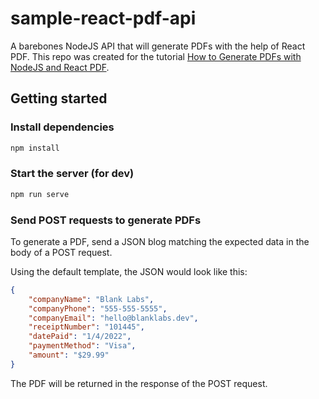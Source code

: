 # sample-react-pdf-api
A barebones NodeJS API that will generate PDFs with the help of React PDF. This repo was created for the tutorial [How to Generate PDFs with NodeJS and React PDF](https://exportsdk.com/how-to-generate-pdfs-with-nodejs).

## Getting started
### Install dependencies

```bash
npm install
```

### Start the server (for dev)

```bash
npm run serve
```

### Send POST requests to generate PDFs
To generate a PDF, send a JSON blog matching the expected data in the body of a POST request.

Using the default template, the JSON would look like this:

```json
{
	"companyName": "Blank Labs",
	"companyPhone": "555-555-5555",
	"companyEmail": "hello@blanklabs.dev",
	"receiptNumber": "101445",
	"datePaid": "1/4/2022",
	"paymentMethod": "Visa",
	"amount": "$29.99"
}
```

The PDF will be returned in the response of the POST request.
